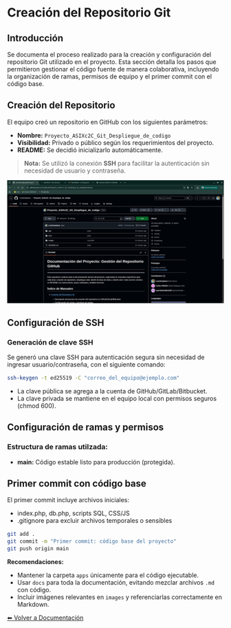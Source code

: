 # Creación del Repositorio Git

## Introducción

Se documenta el proceso realizado para la creación y configuración del repositorio Git utilizado en el proyecto. Esta sección detalla los pasos que permitieron gestionar el código fuente de manera colaborativa, incluyendo la organización de ramas, permisos de equipo y el primer commit con el código base.

## Creación del Repositorio

El equipo creó un repositorio en GitHub con los siguientes parámetros:

- **Nombre:** `Proyecto_ASIXc2C_Git_Despliegue_de_codigo`
- **Visibilidad:** Privado o público según los requerimientos del proyecto.
- **README:** Se decidió inicializarlo automáticamente.

> **Nota:** Se utilizó la conexión **SSH** para facilitar la autenticación sin necesidad de usuario y contraseña.

![Repositorio Git](../images/Repositorio_captura.png)

## Configuración de SSH

### Generación de clave SSH
Se generó una clave SSH para autenticación segura sin necesidad de ingresar usuario/contraseña, con el siguiente comando:

```bash
ssh-keygen -t ed25519 -C "correo_del_equipo@ejemplo.com"
```

- La clave pública se agrega a la cuenta de GitHub/GitLab/Bitbucket.
- La clave privada se mantiene en el equipo local con permisos seguros (chmod 600).

## Configuración de ramas y permisos

### Estructura de ramas utilzada:

- **main:** Código estable listo para producción (protegida).

## Primer commit con código base

El primer commit incluye archivos iniciales:

- index.php, db.php, scripts SQL, CSS/JS
- .gitignore para excluir archivos temporales o sensibles

```bash
git add .
git commit -m "Primer commit: código base del proyecto"
git push origin main
```
**Recomendaciones:**
- Mantener la carpeta `apps` únicamente para el código ejecutable.  
- Usar `docs` para toda la documentación, evitando mezclar archivos `.md` con código.  
- Incluir imágenes relevantes en `images` y referenciarlas correctamente en Markdown.

[⬅ Volver a Documentación](README.md)
